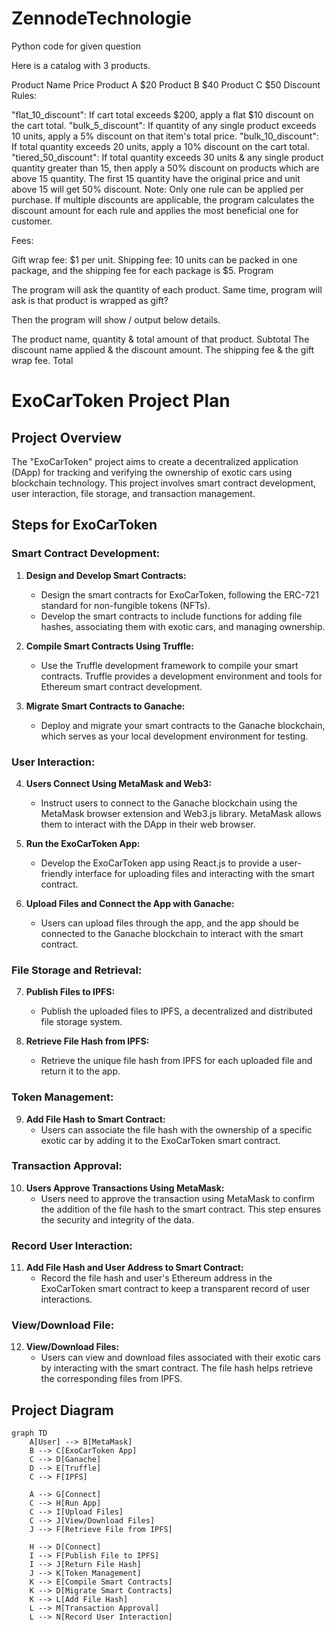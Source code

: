 # ZennodeTechnologie
Python code for given question

Here is a catalog with 3 products.

Product Name	Price
Product A	$20
Product B	$40
Product C	$50
Discount Rules:

"flat_10_discount": If cart total exceeds $200, apply a flat $10 discount on the cart total.
"bulk_5_discount": If quantity of any single product exceeds 10 units, apply a 5% discount on that item's total price.
"bulk_10_discount": If total quantity exceeds 20 units, apply a 10% discount on the cart total.
"tiered_50_discount": If total quantity exceeds 30 units & any single product quantity greater than 15, then apply a 50% discount on products which are above  15 quantity. The first 15 quantity have the original price and unit above 15 will get 50% discount.
Note: Only one rule can be applied per purchase. If multiple discounts are applicable, the program calculates the discount amount for each rule and applies the most beneficial one for customer.

Fees:

Gift wrap fee: $1 per unit.
Shipping fee: 10 units can be packed in one package, and the shipping fee for each package is $5.
Program

The program will ask the quantity of each product. Same time, program will ask is that product is wrapped as gift?

Then the program will show / output below details.

The product name, quantity & total amount of that product.
Subtotal
The discount name applied & the discount amount.
The shipping fee & the gift wrap fee.
Total

# ExoCarToken Project Plan

## Project Overview

The "ExoCarToken" project aims to create a decentralized application (DApp) for tracking and verifying the ownership of exotic cars using blockchain technology. This project involves smart contract development, user interaction, file storage, and transaction management.

## Steps for ExoCarToken

### Smart Contract Development:

1. **Design and Develop Smart Contracts:**
   - Design the smart contracts for ExoCarToken, following the ERC-721 standard for non-fungible tokens (NFTs).
   - Develop the smart contracts to include functions for adding file hashes, associating them with exotic cars, and managing ownership.

2. **Compile Smart Contracts Using Truffle:**
   - Use the Truffle development framework to compile your smart contracts. Truffle provides a development environment and tools for Ethereum smart contract development.

3. **Migrate Smart Contracts to Ganache:**
   - Deploy and migrate your smart contracts to the Ganache blockchain, which serves as your local development environment for testing.

### User Interaction:

4. **Users Connect Using MetaMask and Web3:**
   - Instruct users to connect to the Ganache blockchain using the MetaMask browser extension and Web3.js library. MetaMask allows them to interact with the DApp in their web browser.

5. **Run the ExoCarToken App:**
   - Develop the ExoCarToken app using React.js to provide a user-friendly interface for uploading files and interacting with the smart contract.

6. **Upload Files and Connect the App with Ganache:**
   - Users can upload files through the app, and the app should be connected to the Ganache blockchain to interact with the smart contract.

### File Storage and Retrieval:

7. **Publish Files to IPFS:**
   - Publish the uploaded files to IPFS, a decentralized and distributed file storage system.

8. **Retrieve File Hash from IPFS:**
   - Retrieve the unique file hash from IPFS for each uploaded file and return it to the app.

### Token Management:

9. **Add File Hash to Smart Contract:**
   - Users can associate the file hash with the ownership of a specific exotic car by adding it to the ExoCarToken smart contract.

### Transaction Approval:

10. **Users Approve Transactions Using MetaMask:**
    - Users need to approve the transaction using MetaMask to confirm the addition of the file hash to the smart contract. This step ensures the security and integrity of the data.

### Record User Interaction:

11. **Add File Hash and User Address to Smart Contract:**
    - Record the file hash and user's Ethereum address in the ExoCarToken smart contract to keep a transparent record of user interactions.

### View/Download File:

12. **View/Download Files:**
    - Users can view and download files associated with their exotic cars by interacting with the smart contract. The file hash helps retrieve the corresponding files from IPFS.

## Project Diagram

```mermaid
graph TD
    A[User] --> B[MetaMask]
    B --> C[ExoCarToken App]
    C --> D[Ganache]
    D --> E[Truffle]
    C --> F[IPFS]

    A --> G[Connect]
    C --> H[Run App]
    C --> I[Upload Files]
    C --> J[View/Download Files]
    J --> F[Retrieve File from IPFS]

    H --> D[Connect]
    I --> F[Publish File to IPFS]
    I --> J[Return File Hash]
    J --> K[Token Management]
    K --> E[Compile Smart Contracts]
    K --> D[Migrate Smart Contracts]
    K --> L[Add File Hash]
    L --> M[Transaction Approval]
    L --> N[Record User Interaction]

